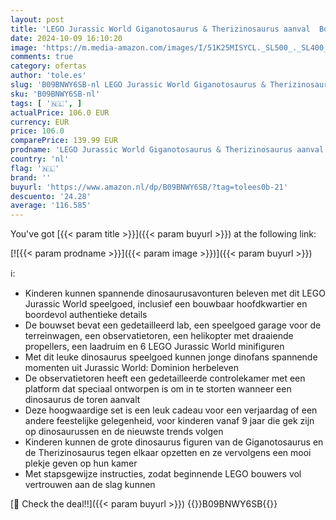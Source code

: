 ```yaml
---
layout: post
title: 'LEGO Jurassic World Giganotosaurus & Therizinosaurus aanval  Bouwpakket voor Kinderen met Speelgoed Helikopter en Dino Figuren  Leuk Cadeau voor Jongens en Meisjes 76949'
date: 2024-10-09 16:10:20
image: 'https://m.media-amazon.com/images/I/51K25MISYCL._SL500_._SL400_.jpg'
comments: true
category: ofertas
author: 'tole.es'
slug: 'B09BNWY6SB-nl LEGO Jurassic World Giganotosaurus & Therizinosaurus...'
sku: 'B09BNWY6SB-nl'
tags: [ '🇳🇱', ]
actualPrice: 106.0 EUR
currency: EUR
price: 106.0
comparePrice: 139.99 EUR
prodname: 'LEGO Jurassic World Giganotosaurus & Therizinosaurus aanval  Bouwpakket voor Kinderen met Speelgoed Helikopter en Dino Figuren  Leuk Cadeau voor Jongens en Meisjes 76949'
country: 'nl'
flag: '🇳🇱'
brand: ''
buyurl: 'https://www.amazon.nl/dp/B09BNWY6SB/?tag=tolees0b-21'
descuento: '24.28'
average: '116.585'
---
```


You've got [{{< param title >}}]({{< param buyurl >}}) at the following link:

[![{{< param prodname >}}]({{< param image >}})]({{< param buyurl >}})

ℹ️:

- Kinderen kunnen spannende dinosaurusavonturen beleven met dit LEGO Jurassic World speelgoed, inclusief een bouwbaar hoofdkwartier en boordevol authentieke details
- De bouwset bevat een gedetailleerd lab, een speelgoed garage voor de terreinwagen, een observatietoren, een helikopter met draaiende propellers, een laadruim en 6 LEGO Jurassic World minifiguren
- Met dit leuke dinosaurus speelgoed kunnen jonge dinofans spannende momenten uit Jurassic World: Dominion herbeleven
- De observatietoren heeft een gedetailleerde controlekamer met een platform dat speciaal ontworpen is om in te storten wanneer een dinosaurus de toren aanvalt
- Deze hoogwaardige set is een leuk cadeau voor een verjaardag of een andere feestelijke gelegenheid, voor kinderen vanaf 9 jaar die gek zijn op dinosaurussen en de nieuwste trends volgen
- Kinderen kunnen de grote dinosaurus figuren van de Giganotosaurus en de Therizinosaurus tegen elkaar opzetten en ze vervolgens een mooi plekje geven op hun kamer
- Met stapsgewijze instructies, zodat beginnende LEGO bouwers vol vertrouwen aan de slag kunnen

[🛒 Check the deal!!]({{< param buyurl >}})
{{<world>}}B09BNWY6SB{{</world>}}
